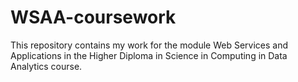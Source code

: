 # WSAA-coursework
This repository contains my work for the module Web Services and Applications in the Higher Diploma in Science in Computing in Data Analytics course.
